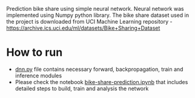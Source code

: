Prediction bike share using simple neural network. Neural network was implemented using Numpy python library. The bike share dataset used in the project is downloaded from UCI Machine Learning repository - https://archive.ics.uci.edu/ml/datasets/Bike+Sharing+Dataset


# How to run
- [dnn.py](../master/dnn.py) file contains necessary forward, backpropagation, train and inference modules
- Please check the notebook [bike-share-prediction.ipynb](../master/bike-share-prediction.ipynb) that includes detailed steps to build, train and analysis the network
